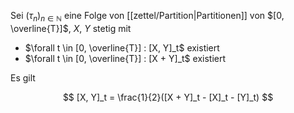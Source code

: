 Sei $(\tau_n)_{n \in \mathbb{N}}$ eine Folge von [[zettel/Partition|Partitionen]] von $[0, \overline{T}]$, $X$, $Y$ stetig mit
- $\forall t \in [0, \overline{T}] : [X, Y]_t$ existiert
- $\forall t \in [0, \overline{T}] : [X + Y]_t$ existiert

Es gilt

$$
	[X, Y]_t = \frac{1}{2}([X + Y]_t - [X]_t - [Y]_t)
$$